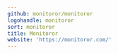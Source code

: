 ```yaml
---
github: monitoror/monitoror
logohandle: monitoror
sort: monitoror
title: Monitoror
website: 'https://monitoror.com/'
---
```

